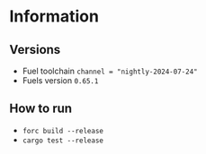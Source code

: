 # Information

## Versions

- Fuel toolchain `channel = "nightly-2024-07-24"`
- Fuels version `0.65.1`

## How to run

- `forc build --release`
- `cargo test --release`